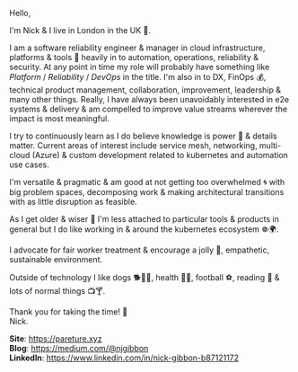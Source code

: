 Hello,

I'm Nick & I live in London in the UK :city_sunrise:.

I am a software reliability engineer & manager in cloud infrastructure, platforms & tools :wrench: heavily in to automation, operations, reliability & security. At any point in time my role will probably have something like *Platform* / *Reliability* / *DevOps* in the title. I'm also in to DX, FinOps :moneybag:, technical product management, collaboration, improvement, leadership & many other things. Really, I have always been unavoidably interested in e2e systems & delivery & am compelled to improve value streams wherever the impact is most meaningful. 

I try to continuously learn as I do believe knowledge is power :crystal_ball: & details matter. Current areas of interest include service mesh, networking, multi-cloud (Azure) & custom development related to kubernetes and automation use cases.

I'm versatile & pragmatic & am good at not getting too overwhelmed :cyclone: with big problem spaces, decomposing work & making architectural transitions with as little disruption as feasible.

As I get older & wiser 🧙 I'm less attached to particular tools & products in general but I do like working in & around the kubernetes ecosystem ☸️🌍.

I advocate for fair worker treatment & encourage a jolly :santa:, empathetic, sustainable environment.

Outside of technology I like dogs 🐕🐕‍🦺, health :herb::muscle:, football :soccer:, reading :scroll: & lots of normal things :tv::cocktail:.

Thank you for taking the time! :beers:   
Nick.

**Site**: https://pareture.xyz  
**Blog**: https://medium.com/@njgibbon  
**LinkedIn**: https://www.linkedin.com/in/nick-gibbon-b87121172
